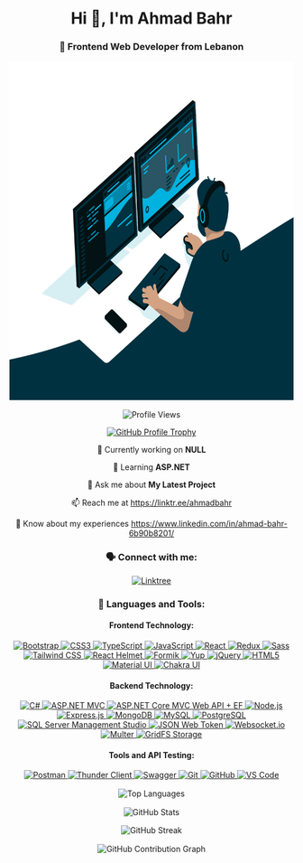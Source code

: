 <h1 align="center">Hi 👋, I'm Ahmad Bahr</h1>
<h3 align="center">🚀 Frontend Web Developer from Lebanon</h3>

<p align="center"> 
  <img src="https://raw.githubusercontent.com/luoyger/luoyger/main/code.gif" width="1000" height="600" alt="Coding" /> 
</p>

<p align="center"> 
  <img src="https://komarev.com/ghpvc/?username=ahmadbahr&label=Profile%20views&color=0e75b6&style=flat" alt="Profile Views" /> 
</p>

<p align="center"> 
  <a href="https://github.com/ryo-ma/github-profile-trophy">
    <img src="https://github-profile-trophy.vercel.app/?username=ahmadbahr" alt="GitHub Profile Trophy" />
  </a>
</p>

<p align="center">🔭 Currently working on <strong>NULL</strong></p>

<p align="center">🌱 Learning <strong>ASP.NET</strong></p>

<p align="center">💬 Ask me about <strong>My Latest Project</strong></p>

<p align="center">📫 Reach me at <a href="https://linktr.ee/ahmadbahr">https://linktr.ee/ahmadbahr</a></p>

<p align="center">📄 Know about my experiences <a href="https://www.linkedin.com/in/ahmad-bahr-6b90b8201/">https://www.linkedin.com/in/ahmad-bahr-6b90b8201/</a></p>

<h3 align="center">🗣️ Connect with me:</h3>
<p align="center">
  <a href="https://linktr.ee/ahmadbahr" target="_blank">
    <img src="https://img.shields.io/badge/-Linktree-39E09B?style=for-the-badge&logo=linktree&logoColor=white" alt="Linktree" />
  </a>
</p>

<h3 align="center"> 🔨 Languages and Tools:</h3>

<h4 align="center">Frontend Technology:</h4>
<p align="center">
  <a href="https://getbootstrap.com">
    <img src="https://img.shields.io/badge/Bootstrap-563D7C?style=for-the-badge&logo=bootstrap&logoColor=white" alt="Bootstrap" />
  </a>
  <a href="https://www.w3schools.com/css/">
    <img src="https://img.shields.io/badge/CSS3-1572B6?style=for-the-badge&logo=css3&logoColor=white" alt="CSS3" />
  </a>
  <a href="https://www.typescriptlang.org/">
    <img src="https://img.shields.io/badge/TypeScript-3178C6?style=for-the-badge&logo=typescript&logoColor=white" alt="TypeScript" />
  </a>
  <a href="https://www.javascript.com/">
    <img src="https://img.shields.io/badge/JavaScript-F7DF1E?style=for-the-badge&logo=javascript&logoColor=black" alt="JavaScript" />
  </a>
  <a href="https://reactjs.org/">
    <img src="https://img.shields.io/badge/React-61DAFB?style=for-the-badge&logo=react&logoColor=white" alt="React" />
  </a>
  <a href="https://redux.js.org">
    <img src="https://img.shields.io/badge/Redux-764ABC?style=for-the-badge&logo=redux&logoColor=white" alt="Redux" />
  </a>
  <a href="https://sass-lang.com">
    <img src="https://img.shields.io/badge/Sass-CC6699?style=for-the-badge&logo=sass&logoColor=white" alt="Sass" />
  </a>
  <a href="https://tailwindcss.com">
    <img src="https://img.shields.io/badge/Tailwind_CSS-38B2AC?style=for-the-badge&logo=tailwind-css&logoColor=white" alt="Tailwind CSS" />
  </a>
  <a href="https://reactjs.org/docs/helmet.html">
    <img src="https://img.shields.io/badge/React_Helmet-61DAFB?style=for-the-badge&logo=react&logoColor=white" alt="React Helmet" />
  </a>
  <a href="https://formik.org/">
    <img src="https://img.shields.io/badge/Formik-4F5B93?style=for-the-badge&logo=formik&logoColor=white" alt="Formik" />
  </a>
  <a href="https://www.npmjs.com/package/yup">
    <img src="https://img.shields.io/badge/Yup-4A4A55?style=for-the-badge&logo=yup&logoColor=white" alt="Yup" />
  </a>
  <a href="https://jquery.com">
    <img src="https://img.shields.io/badge/jQuery-0769AD?style=for-the-badge&logo=jquery&logoColor=white" alt="jQuery" />
  </a>
  <a href="https://gulpjs.com">
    <img src="https://img.shields.io/badge/HTML5-E34F26?style=for-the-badge&logo=html5&logoColor=white" alt="HTML5" />
  </a>
  <a href="https://material-ui.com/">
    <img src="https://img.shields.io/badge/Material_UI-0081CB?style=for-the-badge&logo=material-ui&logoColor=white" alt="Material UI" />
  </a>
  <a href="https://chakra-ui.com/">
    <img src="https://img.shields.io/badge/Chakra_UI-319795?style=for-the-badge&logo=chakra-ui&logoColor=white" alt="Chakra UI" />
  </a>
</p>

<h4 align="center">Backend Technology:</h4>
<p align="center">
  <a href="https://www.w3schools.com/cs/">
    <img src="https://img.shields.io/badge/C%23-239120?style=for-the-badge&logo=c-sharp&logoColor=white" alt="C#" />
  </a>
  <a href="https://dotnet.microsoft.com/apps/aspnet/mvc">
    <img src="https://img.shields.io/badge/ASP.NET_+_MVC-512BD4?style=for-the-badge&logo=dotnet&logoColor=white" alt="ASP.NET MVC" />
  </a>
  <a href="https://dotnet.microsoft.com/apps/aspnet/apis">
    <img src="https://img.shields.io/badge/ASP.NET 6_Core_MVC_Web_API_+_EF-512BD4?style=for-the-badge&logo=.net&logoColor=white" alt="ASP.NET Core MVC Web API + EF" />
  </a>
  <a href="https://nodejs.org/">
    <img src="https://img.shields.io/badge/Node.js-339933?style=for-the-badge&logo=node.js&logoColor=white" alt="Node.js" />
  </a>
  <a href="https://expressjs.com/">
    <img src="https://img.shields.io/badge/Express.js-000000?style=for-the-badge&logo=express&logoColor=white" alt="Express.js" />
  </a>
  <a href="https://www.mongodb.com/">
    <img src="https://img.shields.io/badge/MongoDB-47A248?style=for-the-badge&logo=mongodb&logoColor=white" alt="MongoDB" />
  </a>
  <a href="https://www.mysql.com/">
    <img src="https://img.shields.io/badge/MySQL-4479A1?style=for-the-badge&logo=mysql&logoColor=white" alt="MySQL" />
  </a>
  <a href="https://www.postgresql.org">
    <img src="https://img.shields.io/badge/PostgreSQL-336791?style=for-the-badge&logo=postgresql&logoColor=white" alt="PostgreSQL" />
  </a>
  <a href="https://docs.microsoft.com/en-us/sql/ssms/sql-server-management-studio-ssms">
    <img src="https://img.shields.io/badge/SSMS-CC2927?style=for-the-badge&logo=microsoft-sql-server&logoColor=white" alt="SQL Server Management Studio" />
  </a>
  <a href="https://www.npmjs.com/package/jsonwebtoken">
    <img src="https://img.shields.io/badge/JSON_Web_Token-000000?style=for-the-badge&logo=json-web-tokens&logoColor=white" alt="JSON Web Token" />
  </a>
  <a href="https://www.npmjs.com/package/websocket.io">
    <img src="https://img.shields.io/badge/Websocket.io-2F4E78?style=for-the-badge&logo=socket.io&logoColor=white" alt="Websocket.io" />
  </a>
  <a href="https://www.npmjs.com/package/multer">
    <img src="https://img.shields.io/badge/Multer-EA4C89?style=for-the-badge&logo=npm&logoColor=white" alt="Multer" />
  </a>
  <a href="https://www.npmjs.com/package/gridfs-storage">
    <img src="https://img.shields.io/badge/GridFS_Storage-47A248?style=for-the-badge&logo=mongodb&logoColor=white" alt="GridFS Storage" />
  </a>
</p>

<h4 align="center">Tools and API Testing:</h4>
<p align="center">
  <a href="https://www.getpostman.com/">
    <img src="https://img.shields.io/badge/Postman-FF6C37?style=for-the-badge&logo=postman&logoColor=white" alt="Postman" />
  </a>
  <a href="https://www.thunderclient.io/">
    <img src="https://img.shields.io/badge/Thunder_Client-003545?style=for-the-badge&logo=thunderclient&logoColor=white" alt="Thunder Client" />
  </a>
  <a href="https://swagger.io/">
    <img src="https://img.shields.io/badge/Swagger-85EA2D?style=for-the-badge&logo=swagger&logoColor=black" alt="Swagger" />
  </a>
  <a href="https://git-scm.com/">
    <img src="https://img.shields.io/badge/Git-F05032?style=for-the-badge&logo=git&logoColor=white" alt="Git" />
  </a>
  <a href="https://github.com/">
    <img src="https://img.shields.io/badge/GitHub-181717?style=for-the-badge&logo=github&logoColor=white" alt="GitHub" />
  </a>
  <a href="https://code.visualstudio.com/">
    <img src="https://img.shields.io/badge/VS_Code-007ACC?style=for-the-badge&logo=visual-studio-code&logoColor=white" alt="VS Code" />
  </a>
</p>

<p align="center">
  <img align="center" src="https://github-readme-stats.vercel.app/api/top-langs?username=ahmadbahr&show_icons=true&locale=en&layout=compact" alt="Top Languages" />
</p>

<p align="center">
  <img align="center" src="https://github-readme-stats.vercel.app/api?username=ahmadbahr&show_icons=true&locale=en" alt="GitHub Stats" />
</p>

<p align="center">
  <img align="center" src="https://github-readme-streak-stats.herokuapp.com/?user=ahmadbahr&" alt="GitHub Streak" />
</p>

<p align="center">
  <img align="center" src="https://github-readme-activity-graph.vercel.app/graph?username=ahmadbahr&theme=react-dark" alt="GitHub Contribution Graph" />
</p>
